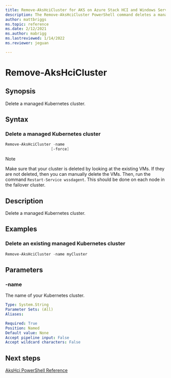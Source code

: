 ```yaml
---
title: Remove-AksHciCluster for AKS on Azure Stack HCI and Windows Server
description: The Remove-AksHciCluster PowerShell command deletes a managed Kubernetes cluster.
author: mattbriggs
ms.topic: reference
ms.date: 2/12/2021
ms.author: mabrigg 
ms.lastreviewed: 1/14/2022
ms.reviewer: jeguan

---
```


# Remove-AksHciCluster

## Synopsis
Delete a managed Kubernetes cluster.

## Syntax

### Delete a managed Kubernetes cluster
```powershell
Remove-AksHciCluster -name 
                    [-force]   
```

> [!NOTE]
> Make sure that your cluster is deleted by looking at the existing VMs. If they are not deleted, then you can manually delete the VMs. Then, run the command `Restart-Service wssdagent`. This should be done on each node in the failover cluster.

## Description
Delete a managed Kubernetes cluster.

## Examples

### Delete an existing managed Kubernetes cluster
```powershell
Remove-AksHciCluster -name myCluster
```

## Parameters

### -name
The name of your Kubernetes cluster.

```yaml
Type: System.String
Parameter Sets: (All)
Aliases:

Required: True
Position: Named
Default value: None
Accept pipeline input: False
Accept wildcard characters: False
```
## Next steps

[AksHci PowerShell Reference](index.md)